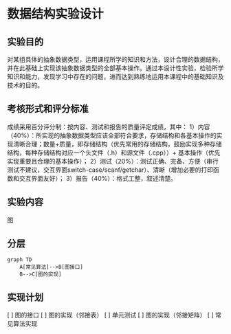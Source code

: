 # 数据结构实验设计
## 实验目的
对某组具体的抽象数据类型，运用课程所学的知识和方法，设计合理的数据结构，并在此基础上实现该抽象数据类型的全部基本操作。通过本设计性实验，检验所学知识和能力，发现学习中存在的问题，进而达到熟练地运用本课程中的基础知识及技术的目的。

## 考核形式和评分标准
成绩采用百分评分制：按内容、测试和报告的质量评定成绩，其中：
1）内容（40%）：所实现的抽象数据类型应该全部符合要求，存储结构和各基本操作的实现清晰合理；数量+质量，即存储结构（优先常用的存储结构，鼓励实现多种存储结构，每种存储结构对应一个头文件（.h）和源文件（.cpp））+ 基本操作（优先实现重要且合理的基本操作）；
2）测试（20%）：测试正确、完备、方便（串行测试不建议，交互界面switch-case/scanf/getchar）、清晰（增加必要的打印函数和交互界面友好）；
3）报告（40%）：格式工整，叙述清楚。

## 实验内容
图

## 分层

```mermaid
graph TD
    A[常见算法]-->B[图接口]
    B-->C[图的实现]
```

## 实现计划
[ ] 图的接口
[ ] 图的实现（邻接表）
[ ] 单元测试
[ ] 图的实现（邻接矩阵）
[ ] 常见算法实现


